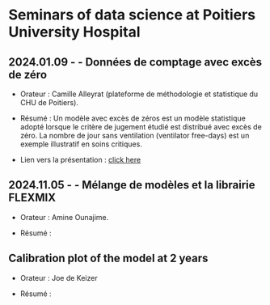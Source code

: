 Seminars of data science at Poitiers University Hospital
================

## 2024.01.09 - - Données de comptage avec excès de zéro

* Orateur :  Camille Alleyrat (plateforme de méthodologie et statistique du CHU de Poitiers).

* Résumé : Un modèle avec excès de zéros est un modèle statistique adopté lorsque le critère de jugement étudié est distribué  avec excès de zéro. La nombre de jour sans ventilation (ventilator free-days) est un exemple illustratif en soins critiques.

* Lien vers la présentation : [click here](www.google.com)

## 2024.11.05 - - Mélange de modèles et la librairie FLEXMIX

* Orateur :  Amine Ounajime.

* Résumé : 

## Calibration plot of the model at 2 years

* Orateur :  Joe de Keizer

* Résumé : 
